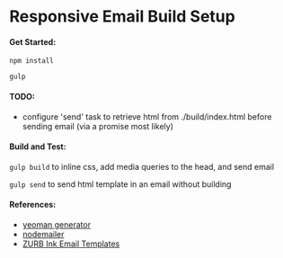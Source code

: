 # Responsive Email Build Setup


#### Get Started:

`npm install`

`gulp`


#### TODO:

- configure 'send' task to retrieve html from ./build/index.html before sending email (via a promise most likely)

#### Build and Test:

`gulp build` to inline css, add media queries to the head, and send email

`gulp send` to send html template in an email without building

#### References:

- [yeoman generator](https://github.com/BNJ/generator-zurb-ink)
- [nodemailer](http://www.nodemailer.com/)
- [ZURB Ink Email Templates](http://zurb.com/ink/templates.php)

